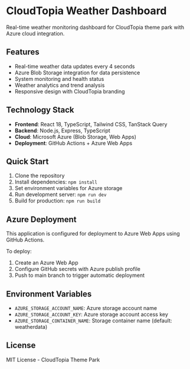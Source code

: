 # CloudTopia Weather Dashboard

Real-time weather monitoring dashboard for CloudTopia theme park with Azure cloud integration.

## Features

- Real-time weather data updates every 4 seconds
- Azure Blob Storage integration for data persistence
- System monitoring and health status
- Weather analytics and trend analysis
- Responsive design with CloudTopia branding

## Technology Stack

- **Frontend**: React 18, TypeScript, Tailwind CSS, TanStack Query
- **Backend**: Node.js, Express, TypeScript
- **Cloud**: Microsoft Azure (Blob Storage, Web Apps)
- **Deployment**: GitHub Actions + Azure Web Apps

## Quick Start

1. Clone the repository
2. Install dependencies: `npm install`
3. Set environment variables for Azure storage
4. Run development server: `npm run dev`
5. Build for production: `npm run build`

## Azure Deployment

This application is configured for deployment to Azure Web Apps using GitHub Actions. 

To deploy:
1. Create an Azure Web App
2. Configure GitHub secrets with Azure publish profile
3. Push to main branch to trigger automatic deployment

## Environment Variables

- `AZURE_STORAGE_ACCOUNT_NAME`: Azure storage account name
- `AZURE_STORAGE_ACCOUNT_KEY`: Azure storage account access key
- `AZURE_STORAGE_CONTAINER_NAME`: Storage container name (default: weatherdata)

## License

MIT License - CloudTopia Theme Park
